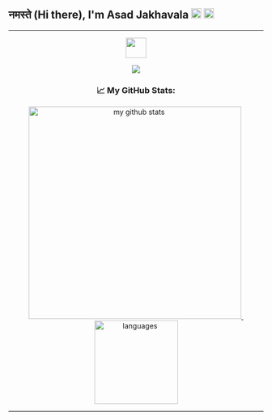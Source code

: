 ## नमस्ते (Hi there), I'm Asad Jakhavala <img src="https://media.giphy.com/media/hvRJCLFzcasrR4ia7z/giphy.gif" width="20px"> <img src="https://emojis.slackmojis.com/emojis/images/1531849430/4246/blob-sunglasses.gif?1531849430" width="20px"/>
<!-- ![](https://komarev.com/ghpvc/?username=asad2200&color=green) 👋-->
---

<p align="center">
    <a href="https://https://github.com/asad2200">
    <img src="https://media.giphy.com/media/WUlplcMpOCEmTGBtBW/giphy.gif" width="40px">
    </a>
<p>
  
<a href="https://https://github.com/asad2200">
    <p align="center">
        <img src="https://github-profile-trophy.vercel.app/?username=asad2200&column=7&theme=onedark"/>
    </p>
</a>

<h3 align="center">📈 My GitHub Stats: </h3>
<a align="center" href="https://github.com/asad2200">
<p align="center">
<img src="https://github-readme-stats.vercel.app/api?username=asad2200&show_icons=true&theme=tokyonight" alt="my github stats" width="420"/>&nbsp;
    <img src="https://github-readme-stats.vercel.app/api/top-langs/?username=asad2200&layout=compact&theme=tokyonight" alt="languages" height="165">
</p>
</a>

---
